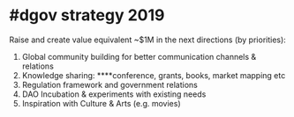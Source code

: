 # \#dgov strategy 2019

Raise and create value equivalent ~$1M in the next directions \(by priorities\):

1. Global community building for better communication channels & relations
2. Knowledge sharing: ****conference, grants, books, market mapping etc
3. Regulation framework and government relations
4. DAO Incubation & experiments with existing needs
5. Inspiration with Culture & Arts \(e.g. movies\)

